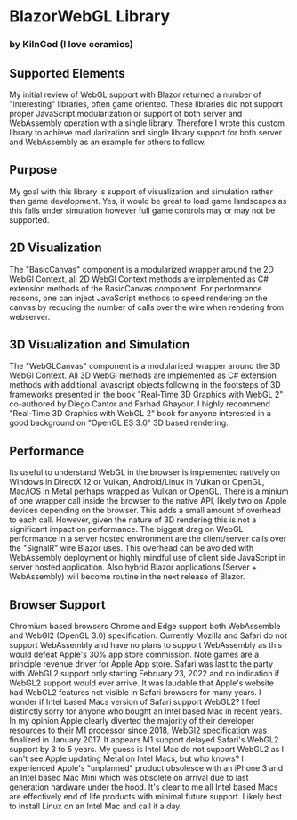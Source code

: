 # BlazorWebGL Library  
### by KilnGod (I love ceramics)

## Supported Elements
My initial review of WebGL support with Blazor returned a number of "interesting" libraries, often game oriented.
These libraries did not support proper JavaScript modularization or support of both server and WebAssembly operation 
with a single library. Therefore I wrote this custom library to achieve modularization and single library support 
for both server and WebAssembly as an example for others to follow. 

## Purpose

My goal with this library is support of visualization and simulation rather than game development. Yes, it would 
be great to load game landscapes as this falls under simulation however full game controls may or may not be supported.

## 2D Visualization

The "BasicCanvas" component is a modularized wrapper around the 2D WebGl Context, all 2D WebGl Context methods are 
implemented as C# extension methods of the BasicCanvas component. For performance reasons, one can inject JavaScript
methods to speed rendering on the canvas by reducing the number of calls over the wire when rendering from webserver.

## 3D Visualization and Simulation

The "WebGLCanvas" component is a modularized wrapper around the 3D WebGl Context. All 3D WebGl methods are implemented 
as C# extension methods with additional javascript objects following in the footsteps of 3D frameworks presented 
in the book "Real-Time 3D Graphics with WebGL 2" co-authored by Diego Cantor and Farhad Ghayour. I highly recommend 
"Real-Time 3D Graphics with WebGL 2" book for anyone interested in a good background on "OpenGL ES 3.0" 3D based 
rendering.

## Performance
Its useful to understand WebGL in the browser is implemented natively on Windows in DirectX 12 or Vulkan, Android/Linux 
in Vulkan or OpenGL, Mac/iOS in Metal perhaps wrapped as Vulkan or OpenGL. There is a minium of one wrapper call inside 
the browser to the native API, likely two on Apple devices depending on the browser. This adds a small amount of overhead 
to each call. However, given the nature of 3D rendering this is not a significant impact on performance. The biggest drag
on WebGL performance in a server hosted environment are the client/server calls over the "SignalR" wire Blazor uses. This 
overhead can be avoided with WebAssembly deployment or highly mindful use of client side JavaScript in server hosted 
application. Also hybrid Blazor applications (Server + WebAssembly) will become routine in the next release of Blazor.    

## Browser Support
Chromium based browsers Chrome and Edge support both WebAssemble and WebGl2 (OpenGL 3.0) specification. Currently Mozilla 
and Safari do not support WebAssembly and have no plans to support WebAssembly as this would defeat Apple's 30% app store 
commission. Note games are a principle revenue driver for Apple App store. Safari was last to the party with WebGL2 support 
only starting February 23, 2022 and no indication if WebGL2 support would ever arrive. It was laudable that Apple's website 
had WebGL2 features not visible in Safari browsers for many years. I wonder if Intel based Macs version of Safari support 
WebGL2? I feel distinctly sorry for anyone who bought an Intel based Mac in recent years. In my opinion Apple clearly diverted 
the majority of their developer resources to their M1 processor since 2018, WebGl2 specification was finalized in January 2017.
It appears M1 support delayed Safari's WebGL2 support by 3 to 5 years. My guess is Intel Mac do not support WebGL2 as I can't 
see Apple updating Metal on Intel Macs, but who knows? I experienced Apple's "unplanned" product obsolesce with an iPhone 3 
and an Intel based Mac Mini which was obsolete on arrival due to last generation hardware under the hood. It's clear to me 
all Intel based Macs are effectively end of life products with minimal future support. Likely best to install Linux on an Intel 
Mac and call it a day.






